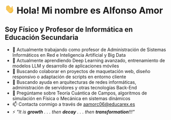# <img src="https://raw.githubusercontent.com/ABSphreak/ABSphreak/master/gifs/Hi.gif" width="30px"> Hola! Mi nombre es Alfonso Amor

## Soy Físico y Profesor de Informática en Educación Secundaria

- 🔭 Actualmente trabajando como profesor de Administración de Sistemas Informáticos en Red e Inteligencia Artificial y Big Data
- 🌱 Actualmente aprendiendo Deep Learning avanzado, entrenamiento de modelos LLM y desarrollo de aplicaciones móviles
- 👯 Buscando colaborar en proyectos de maquetación web, diseño responsivo o adaptación de scripts en entorno cliente
- 🤔 Buscando ayuda en arquitecturas de redes informáticas, administración de servidores y otras tecnologías Back-End
- 💬 Pregúntame sobre Teoría Cuántica de Campos, algoritmos de simulación en Física o Mecánica en sistemas dinámicos
- 📫 Contacta conmigo a través de aamorc06@educarex.es
- ⚡ *"It is **growth** . . . then **decay** . . . then **transformation**!!!"*
